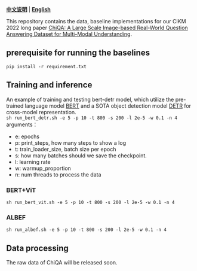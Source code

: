 [**中文说明**](./README.zh.md) | [**English**](./README.md)

This repository contains the data, baseline implementations for our CIKM 2022 long paper [ChiQA: A Large Scale Image-based Real-World Question Answering Dataset for Multi-Modal Understanding](https://arxiv.org/pdf/2208.03030.pdf).

## prerequisite for running the baselines
`pip install -r requirement.txt`

## Training and inference
An example of training and testing bert-detr model, which utilize the pre-trained language model [BERT](https://arxiv.org/abs/1810.04805) and a SOTA object detection model [DETR](https://arxiv.org/abs/2005.12872) for cross-model representation.   
`sh run_bert_detr.sh -e 5 -p 10 -t 800 -s 200 -l 2e-5 -w 0.1 -n 4`  
arguments：
- e: epochs
- p: print_steps, how many steps to show a log
- t: train_loader_size, batch size per epoch
- s: how many batches should we save the checkpoint.
- l: learning rate
- w: warmup_proportion
- n: num threads to process the data

### BERT+ViT
`sh run_bert_vit.sh -e 5 -p 10 -t 800 -s 200 -l 2e-5 -w 0.1 -n 4`

### ALBEF  
`sh run_albef.sh -e 5 -p 10 -t 800 -s 200 -l 2e-5 -w 0.1 -n 4`  

## Data processing
The raw data of ChiQA will be released soon.